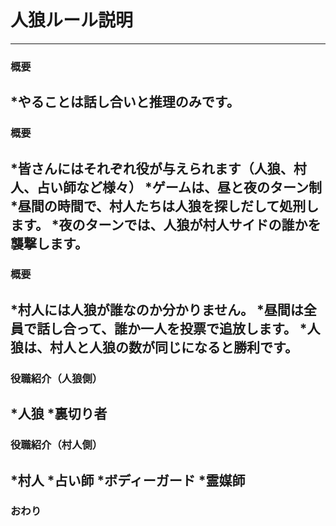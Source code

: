# 人狼ルール説明
---

### 概要

*やることは話し合いと推理のみです。
---

### 概要
*皆さんにはそれぞれ役が与えられます（人狼、村人、占い師など様々）
*ゲームは、昼と夜のターン制
*昼間の時間で、村人たちは人狼を探しだして処刑します。
*夜のターンでは、人狼が村人サイドの誰かを襲撃します。
---

### 概要
*村人には人狼が誰なのか分かりません。
*昼間は全員で話し合って、誰か一人を投票で追放します。
*人狼は、村人と人狼の数が同じになると勝利です。
---

### 役職紹介（人狼側）
*人狼
*裏切り者
---

### 役職紹介（村人側）
*村人
*占い師
*ボディーガード
*霊媒師
---

### おわり
